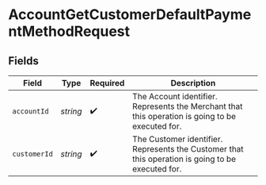 # AccountGetCustomerDefaultPaymentMethodRequest


## Fields

| Field                                                                                             | Type                                                                                              | Required                                                                                          | Description                                                                                       |
| ------------------------------------------------------------------------------------------------- | ------------------------------------------------------------------------------------------------- | ------------------------------------------------------------------------------------------------- | ------------------------------------------------------------------------------------------------- |
| `accountId`                                                                                       | *string*                                                                                          | :heavy_check_mark:                                                                                | The Account identifier. Represents the Merchant that this operation is going to be executed for.  |
| `customerId`                                                                                      | *string*                                                                                          | :heavy_check_mark:                                                                                | The Customer identifier. Represents the Customer that this operation is going to be executed for. |